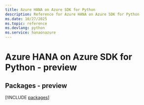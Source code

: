 ```yaml
---
title: Azure HANA on Azure SDK for Python
description: Reference for Azure HANA on Azure SDK for Python
ms.date: 10/27/2025
ms.topic: reference
ms.devlang: python
ms.service: hanaonazure
---
```

# Azure HANA on Azure SDK for Python - preview
## Packages - preview
[!INCLUDE [packages](hana-on-azure-index.md)]